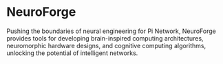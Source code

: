 # NeuroForge
Pushing the boundaries of neural engineering for Pi Network, NeuroForge provides tools for developing brain-inspired computing architectures, neuromorphic hardware designs, and cognitive computing algorithms, unlocking the potential of intelligent networks.
